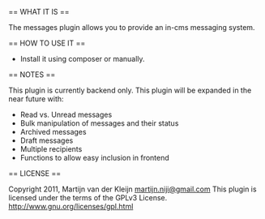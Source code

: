 == WHAT IT IS ==

The messages plugin allows you to provide an in-cms messaging system.

== HOW TO USE IT ==

* Install it using composer or manually.

== NOTES ==

This plugin is currently backend only.
This plugin will be expanded in the near future with:

* Read vs. Unread messages
* Bulk manipulation of messages and their status
* Archived messages
* Draft messages
* Multiple recipients
* Functions to allow easy inclusion in frontend

== LICENSE ==

Copyright 2011, Martijn van der Kleijn <martijn.niji@gmail.com>
This plugin is licensed under the terms of the GPLv3 License.
<http://www.gnu.org/licenses/gpl.html>
